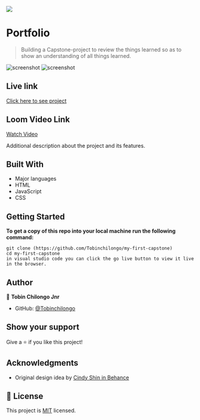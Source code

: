 ![](https://img.shields.io/badge/Microverse-blueviolet)

# Portfolio

> Building a Capstone-project to review the things learned so as to show an understanding of all things learned.



![screenshot](Screenshot.png)
![screenshot](Screenshot1.png)


## Live link
[Click here to see project](https://tobinchilongo.github.io/my-first-capstone/)

## Loom Video Link
[Watch Video](https://www.loom.com/share/3b35dc2c11394d59898b377481cb2935)

Additional description about the project and its features.

## Built With

- Major languages
- HTML
- JavaScript
- CSS


## Getting Started

**To get a copy of this repo into your local machine run the following command:**
```
git clone (https://github.com/Tobinchilongo/my-first-capstone)
cd my-first-capstone
in visual studio code you can click the go live button to view it live in the browser.
```

## Author

👤 **Tobin Chilongo Jnr**

- GitHub: [@Tobinchilongo](https://github.com/Tobinchilongo)

## Show your support

Give a ⭐️ if you like this project!

## Acknowledgments
- Original design idea by
[Cindy Shin in Behance](https://www.behance.net/adagio07)

## 📝 License

This project is [MIT](./MIT.md) licensed.
